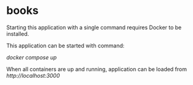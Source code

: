 # books

Starting this application with a single command requires Docker to be installed.

This application can be started with command:

*docker compose up*

When all containers are up and running, application can be loaded from *http://localhost:3000*
